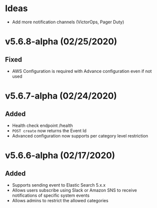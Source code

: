 # Ideas
- Add more notification channels (VictorOps, Pager Duty)

# v5.6.8-alpha (02/25/2020)
## Fixed
- AWS Configuration is required with Advance configuration even if not used

# v5.6.7-alpha (02/24/2020)
## Added
- Health check endpoint /health
- `POST create` now returns the Event Id
- Advanced configuration now supports per category level restriction

# v5.6.6-alpha (02/17/2020)
## Added
- Supports sending event to Elastic Search 5.x.x
- Allows users subscribe using Slack or Amazon SNS to receive notifications of specific system events
- Allows admins to restrict the allowed categories